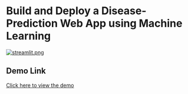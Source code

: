 # Build and Deploy a Disease-Prediction Web App using Machine Learning

[![streamlit.png](https://i.postimg.cc/8z531WKC/streamlit.png)](https://postimg.cc/2VsTGqfp)

## Demo Link
[Click here to view the demo](https://awanishyadav967-disease-prediction-project-mdps-public-g8edal.streamlit.app/)
